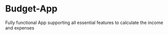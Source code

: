 # Budget-App
Fully functional App supporting all essential features to calculate the income and expenses
